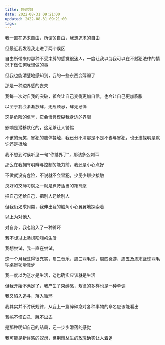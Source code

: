 ```yaml
---
title: 碎碎念Ⅱ
date: 2022-08-31 09:21:00
updated: 2022-08-31 09:21:00
tags:
---
```


我一直在追求自由，所谓的自由，我想追求的自由

<!--more-->

但最近我发现我走进了两个误区

自由所带来的那种不受束缚的感觉很迷人，一度让我以为我可以在不触犯法律的情况下做任何我想做的事

但我也能清楚地感知到，我的一些东西变薄弱了

那是一种边界感的丧失

我每一次对自我的突破，都会让自己变得更加自信，也会让自己更加膨胀

以至于我会渐渐放肆，无所顾忌，肆无忌惮

这是危险的信号，它会慢慢模糊我身边的界限

影响是潜移默化的，这足够让人警惕

不该的玩笑，冒犯的肢体接触，我已分不清那是不是不该与冒犯，也无法探明是默许还是抵触

我不想到时候听见一句“你越界了”，那该多么刺耳

那么在我拥有明辨与控制的能力前，我还是小心点好

不做就没有危险，不说就不会冒犯，少见少聊少接触

良好的交际习惯之一就是保持适当的距离感

把自己还给自己，把别人还给别人

但我仍渴求同类，我伸出我的触角小心翼翼地探索着

以上为对他人

对自身，我也陷入了一种循环

我不想过上循规蹈矩的生活

我想尝试，我一直在尝试，

这一个月我过得很充实，周二音乐，周三羽毛球，周四桌游，周五及周末篮球羽毛球桌游轮滑徒步

我一度以为这才是生活，这也确实应该就是生活

但我开始不满足了，我产生了束缚感，规律的多样也是一种单调

我又陷入追寻，落入循环

我其实并不讨厌规律，从我上一篇碎碎念对各种事物的命名应该能看出

我搞不懂自己，跳不出去

是那种明知自己的结局，还一步步滑落的感觉

我可能是新鲜感的奴隶，但荆棘丛生的玫瑰确实让人着迷